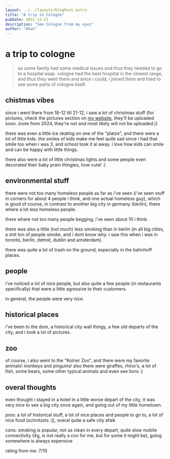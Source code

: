 ```yaml
---
layout: ../../layouts/blogPost.astro
title: "A trip to Cologne"
pubDate: 2022-12-21
description: "See Cologne from my eyes"
author: "Ahwx"
---
```


# a trip to cologne

> so some family had some medical issues and thus they needed to go to a hospital asap. cologne had the best hospital in the closest range, and thus they went there and since i could, i joined them and tried to see some parts of cologne itself.

## chistmas vibes

since i went there from 18-12 till 21-12, i saw a lot of christmas stuff (for pictures, check the pictures section on [my website](https://ahwx.org/pix), they'll be uploaded soon. (note from 2024, they're not and most likely will not be uploaded.))

there was even a little ice skating on one of the "platze", and there were a lot of little kids. the smiles of kids make me feel quite sad since i had that smile too when i was 3, and school took it al away. i love how kids can smile and can be happy with little things.

there also were a lot of little christmas lights and some people even decorated their baby pram thingies, how cute! :)

## environmental stuff

there were not too many homeless people as far as i've seen (i've seen stuff in corners for about 4 people i think, and one actual homeless guy), which is good of course, in contrast to another big city in germany (berlin), there where a lot less homeless people.

there where not too many people begging, i've seen about 10 i think.

there was also a little (not much) less smoking than in berlin (in all big cities, a shit ton of people smoke, and i dont know why. i saw this when i was in toronto, berlin, detroit, dublin and amsterdam).

there was quite a lot of trash on the ground, especially in the bahnhoff places.

## people

i've noticed a lot of nice people, but also quite a few people (in restaurants specifically) that were a little agressive to their customers.

in general, the people were very nice.

## historical places

i've been to the dom, a historical city wall thingy, a few old departs of the city, and i took a lot of pictures.

## zoo

of course, i also went to the "Kolner Zoo", and there were my favorite animals! monkeys and pinguins! also there were giraffes, rhino's, a lot of fish, some bears, some other typical animals and even see lions :)

## overal thoughts

even thought i stayed in a hotel in a little worse depart of the city, it was very nice to see a big city once again, and going out of my little hometown.

pros: a lot of historical stuff, a lot of nice places and people to go to, a lot of nice food (schnitzels :]), overal quite a safe city afaik

cons: smoking is popular, not as clean in every depart, quite slow mobile connectivity (4g, is not really a con for me, but for some it might be), going somewhere is always expensive

rating from me: 7/10
